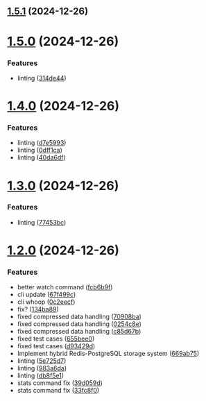 ## [1.5.1](https://github.com/AccursedGalaxy/Orders/compare/v1.5.0...v1.5.1) (2024-12-26)



# [1.5.0](https://github.com/AccursedGalaxy/Orders/compare/v1.4.0...v1.5.0) (2024-12-26)


### Features

* linting ([314de44](https://github.com/AccursedGalaxy/Orders/commit/314de441e2a70c4d384766c79367100f54b4db43))



# [1.4.0](https://github.com/AccursedGalaxy/Orders/compare/v1.3.0...v1.4.0) (2024-12-26)


### Features

* linting ([d7e5993](https://github.com/AccursedGalaxy/Orders/commit/d7e59934ab62d940b45e7a7d0a5f731c630c21bd))
* linting ([0dff1ca](https://github.com/AccursedGalaxy/Orders/commit/0dff1caf582057a8a84c73f6b95e78a4a40bdf83))
* linting ([40da6df](https://github.com/AccursedGalaxy/Orders/commit/40da6df20080563d8105be0e53489e078ae994bd))



# [1.3.0](https://github.com/AccursedGalaxy/Orders/compare/v1.2.0...v1.3.0) (2024-12-26)


### Features

* linting ([77453bc](https://github.com/AccursedGalaxy/Orders/commit/77453bc1c5f6e94e6de6d526d91a278708e9a38d))



# [1.2.0](https://github.com/AccursedGalaxy/Orders/compare/v1.1.3...v1.2.0) (2024-12-26)


### Features

* better watch command ([fcb6b9f](https://github.com/AccursedGalaxy/Orders/commit/fcb6b9fd65b0bd7617fddd6bdbf7b2493094ed8a))
* cli update ([67f499c](https://github.com/AccursedGalaxy/Orders/commit/67f499c822284e7be35840ac457c65f18576224d))
* cli whoop ([0c2eecf](https://github.com/AccursedGalaxy/Orders/commit/0c2eecf0e69ff3d8dcf90417cbffdecc35fcc577))
* fix? ([134ba89](https://github.com/AccursedGalaxy/Orders/commit/134ba89c7ebc968601bd7a78e271f30d61ac4072))
* fixed compressed data handling ([70908ba](https://github.com/AccursedGalaxy/Orders/commit/70908bace06ec2b03cff2e21d17c07de753c8939))
* fixed compressed data handling ([0254c8e](https://github.com/AccursedGalaxy/Orders/commit/0254c8e4ab629af16d59e84fe5732706cf54c328))
* fixed compressed data handling ([c85d67b](https://github.com/AccursedGalaxy/Orders/commit/c85d67b062e971ab9eb674a487c748b358b927eb))
* fixed test cases ([655bee0](https://github.com/AccursedGalaxy/Orders/commit/655bee0989db6dd5a01c1a3409a6153269c5fb44))
* fixed test cases ([d93429d](https://github.com/AccursedGalaxy/Orders/commit/d93429d95893c2378f920f7d9954265f2952a3c6))
* Implement hybrid Redis-PostgreSQL storage system ([669ab75](https://github.com/AccursedGalaxy/Orders/commit/669ab7582b25264f6fb115a52ddfa28d22d4249d))
* linting ([5e725d7](https://github.com/AccursedGalaxy/Orders/commit/5e725d7f9eb3e837a62a0f0bd365f1e6d96dc921))
* linting ([983a6da](https://github.com/AccursedGalaxy/Orders/commit/983a6da64c9d328568a876df5b68b59f97b6c6c0))
* linting ([db8f5e1](https://github.com/AccursedGalaxy/Orders/commit/db8f5e1257b9d96fcc2e8fbec279907541331acd))
* stats command fix ([39d059d](https://github.com/AccursedGalaxy/Orders/commit/39d059d1fceb4bec41d2b2776badf03a9fc6c6a4))
* stats command fix ([33fc8f0](https://github.com/AccursedGalaxy/Orders/commit/33fc8f0795eaa09d86097b7fe3699cad81e84af6))



